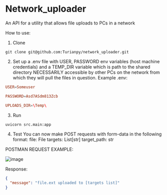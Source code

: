 # Network_uploader
An API for a utility that allows file uploads to PCs in a network

How to use:
1. Clone

```shell
git clone git@github.com:Turianpy/network_uploader.git
```

2. Set up a .env file with USER, PASSWORD env variables (host machine credentials) and a TEMP_DIR variable which is path to the shared directory NECESSARILY accessible by other PCs on the network from which they will pull the files in question. Example .env:
```conf
USER=Someuser

PASSWORD=Asd7ASdm813Zcb

UPLOADS_DIR=\Temp\
```
3. Run
```shell
uvicorn src.main:app
```
4. Test
You can now make POST requests with form-data in the following format:
file: File
targets: List[str]
target_path: str

POSTMAN REQUEST EXAMPLE:

![image](https://github.com/Turianpy/network_uploader/assets/111991884/9f7db948-bb70-4954-a35b-e5290dd4c4a1)

Response:

```json
{
  "message": "file.ext uploaded to [targets list]"
}
